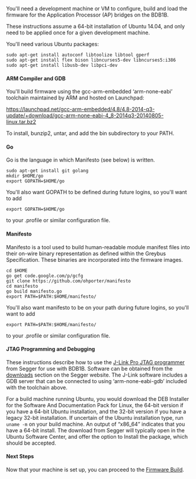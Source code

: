 You'll need a development machine or VM to configure, build and load the firmware for the Application Processor (AP) bridges on the BDB1B.

These instructions assume a 64-bit installation of Ubuntu 14.04, and only need to be applied once for a given development machine.

You'll need various Ubuntu packages:

````
sudo apt-get install autoconf libtoolize libtool gperf
sudo apt-get install flex bison libncurses5-dev libncurses5:i386
sudo apt-get install libusb-dev libpci-dev
````

#### ARM Compiler and GDB
You'll build firmware using the gcc-arm-embedded ‘arm-none-eabi’ toolchain maintained by ARM and hosted on Launchpad:

https://launchpad.net/gcc-arm-embedded/4.8/4.8-2014-q3-update/+download/gcc-arm-none-eabi-4_8-2014q3-20140805-linux.tar.bz2

To install, bunzip2, untar, and add the bin subdirectory to your PATH.

#### Go

Go is the language in which Manifesto (see below) is written.

````
sudo apt-get install git golang
mkdir $HOME/go
export GOPATH=$HOME/go
````
You'll also want GOPATH to be defined during future logins, so you'll want to add
````
export GOPATH=$HOME/go
````
to your .profile or similar configuration file.

#### Manifesto

Manifesto is a tool used to build human-readable module manifest files into their on-wire binary representation as defined within the Greybus Specification. These binaries are incorporated into the firmware images.

````
cd $HOME
go get code.google.com/p/gcfg
git clone https://github.com/ohporter/manifesto
cd manifesto
go build manifesto.go
export PATH=$PATH:$HOME/manifesto/
````
You'll also want manifesto to be on your path during future logins, so you'll want to add
````
export PATH=$PATH:$HOME/manifesto/
````
to your .profile or similar configuration file.
#### JTAG Programming and Debugging

These instructions describe how to use the [J-Link Pro JTAG programmer](http://www.segger.com/jlink-pro.html) from Segger for use with BDB1B. Software can be obtained from the [downloads](http://www.segger.com/jlink-software.html) section on the Segger website.  The J-Link software includes a GDB server that can be connected to using ‘arm-none-eabi-gdb’ included with the toolchain above.

For a build machine running Ubuntu, you would download the DEB Installer for the Software And Documentation Pack for Linux, the 64-bit version if you have a 64-bit Ubuntu installation, and the 32-bit version if you have a legacy 32-bit installation.  If uncertain of the Ubuntu installation type, run `uname -m` on your build machine.  An output of “x86_64” indicates that you have a 64-bit install.  The download from Segger will typically open in the Ubuntu Software Center, and offer the option to Install the package, which should be accepted.

#### Next Steps

Now that your machine is set up, you can proceed to the [Firmware Build](Firmware-Build).
